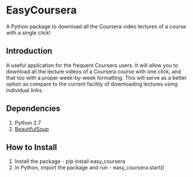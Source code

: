 # EasyCoursera
A Python package to download all the Coursera video lectures of a course with a single click!


## Introduction
A useful application for the frequent Coursera users.
It will allow you to download all the lecture videos of a Coursera course with one click, and that too with a proper week-by-week formatting.
This will serve as a better option as compare to the current faciltiy of downloading lectures using individual links.

## Dependencies

1. Python 2.7
2. [BeautifulSoup](http://www.crummy.com/software/BeautifulSoup/)

## How to Install
1. Install the package - pip install easy_coursera
2. In Python, import the package and run - easy_coursera.start()

